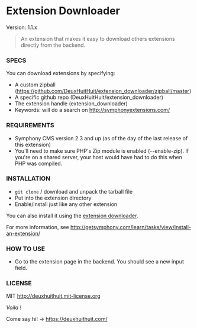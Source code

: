 # Extension Downloader

Version: 1.1.x

> An extension that makes it easy to download others extensions directly from the backend.

### SPECS ###

You can download extensions by specifying:

- A custom zipball (https://github.com/DeuxHuitHuit/extension_downloader/zipball/master)
- A specific github repo (DeuxHuitHuit/extension_downloader)
- The extension handle (extension_downloader)
- Keywords: will do a search on <http://symphonyextensions.com/>

### REQUIREMENTS ###

- Symphony CMS version 2.3 and up (as of the day of the last release of this extension)
- You'll need to make sure PHP's Zip module is enabled (--enable-zip). 
If you're on a shared server, your host would have had to do this when PHP was compiled.

### INSTALLATION ###

- `git clone` / download and unpack the tarball file
- Put into the extension directory
- Enable/install just like any other extension

You can also install it using the [extension downloader](http://symphonyextensions.com/extensions/extension_downloader/).

For more information, see <http://getsymphony.com/learn/tasks/view/install-an-extension/>

### HOW TO USE ###

- Go to the extension page in the backend. You should see a new input field.

### LICENSE ###

MIT <http://deuxhuithuit.mit-license.org>

*Voila !*

Come say hi! -> <https://deuxhuithuit.com/>